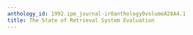 ```yaml
---
anthology_id: 1992.ipm_journal-ir0anthology0volumeA28A4.1
title: The State of Retrieval System Evaluation
---
```


